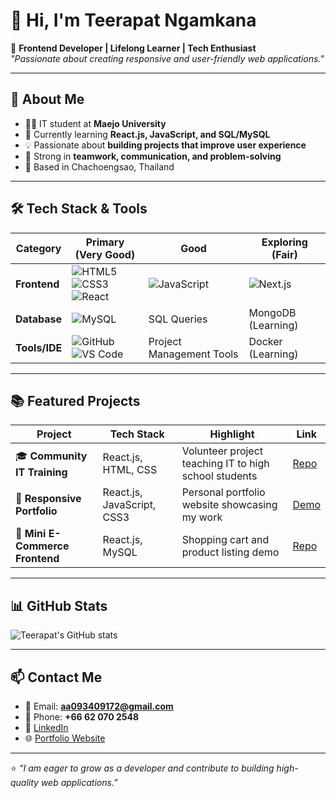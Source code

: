 # 👋 Hi, I'm Teerapat Ngamkana  

🎯 **Frontend Developer | Lifelong Learner | Tech Enthusiast**  
_"Passionate about creating responsive and user-friendly web applications."_  

---

## 🚀 About Me
- 👨‍💻 IT student at **Maejo University**  
- 🌱 Currently learning **React.js, JavaScript, and SQL/MySQL**  
- 💡 Passionate about **building projects that improve user experience**  
- 🤝 Strong in **teamwork, communication, and problem-solving**  
- 📍 Based in Chachoengsao, Thailand  

---

## 🛠️ Tech Stack & Tools  

| Category      | Primary (Very Good)                                                                                     | Good                                                                   | Exploring (Fair)                     |
|---------------|--------------------------------------------------------------------------------------------------------|------------------------------------------------------------------------|--------------------------------------|
| **Frontend**  | ![HTML5](https://img.shields.io/badge/HTML5-E34F26?style=flat&logo=html5&logoColor=white) <br> ![CSS3](https://img.shields.io/badge/CSS3-1572B6?style=flat&logo=css3&logoColor=white) <br> ![React](https://img.shields.io/badge/React-20232A?style=flat&logo=react&logoColor=61DAFB) | ![JavaScript](https://img.shields.io/badge/JavaScript-F7DF1E?style=flat&logo=javascript&logoColor=black) | ![Next.js](https://img.shields.io/badge/Next.js-000000?style=flat&logo=nextdotjs&logoColor=white) |
| **Database**  | ![MySQL](https://img.shields.io/badge/MySQL-005C84?style=flat&logo=mysql&logoColor=white)               | SQL Queries                                                            | MongoDB (Learning)                   |
| **Tools/IDE** | ![GitHub](https://img.shields.io/badge/GitHub-181717?style=flat&logo=github&logoColor=white) <br> ![VS Code](https://img.shields.io/badge/VS%20Code-0078D4?style=flat&logo=visualstudiocode&logoColor=white) | Project Management Tools                                               | Docker (Learning)                     |

---

## 📚 Featured Projects  

| Project | Tech Stack | Highlight | Link |
|---------|-----------|-----------|------|
| 🎓 **Community IT Training** | React.js, HTML, CSS | Volunteer project teaching IT to high school students | [Repo](#) |
| 📱 **Responsive Portfolio** | React.js, JavaScript, CSS3 | Personal portfolio website showcasing my work | [Demo](#) |
| 🛒 **Mini E-Commerce Frontend** | React.js, MySQL | Shopping cart and product listing demo | [Repo](#) |

---

## 📊 GitHub Stats  
![Teerapat's GitHub stats](https://github-readme-stats.vercel.app/api?username=TeerapatNgamkana&show_icons=true&theme=tokyonight)  

---

## 📫 Contact Me
- 📧 Email: **aa093409172@gmail.com**  
- 📱 Phone: **+66 62 070 2548**  
- 💼 [LinkedIn](#)  
- 🌐 [Portfolio Website](#)  

---
⭐️ *“I am eager to grow as a developer and contribute to building high-quality web applications.”*  

